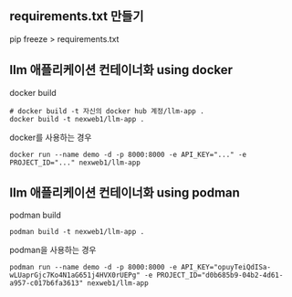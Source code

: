 ## requirements.txt 만들기

pip freeze > requirements.txt 

## llm 애플리케이션 컨테이너화 using docker

docker build 
```
# docker build -t 자신의 docker hub 계정/llm-app .
docker build -t nexweb1/llm-app .
```

docker를 사용하는 경우
```
docker run --name demo -d -p 8000:8000 -e API_KEY="..." -e PROJECT_ID="..." nexweb1/llm-app
```


## llm 애플리케이션 컨테이너화 using podman

podman build 
```
podman build -t nexweb1/llm-app .
```

podman을 사용하는 경우
```
podman run --name demo -d -p 8000:8000 -e API_KEY="opuyTeiQdISa-wLUaprGjc7Ko4N1aG651j4HVX0rUEPg" -e PROJECT_ID="d0b685b9-04b2-4d61-a957-c017b6fa3613" nexweb1/llm-app
```